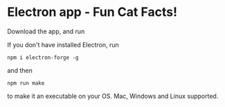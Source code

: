 # Electron app - Fun Cat Facts!
Download the app, and run 


If you don't have installed Electron, run 
  
```
npm i electron-forge -g
```

and then 

```
npm run make
```

to make it an executable on your OS. Mac, Windows and Linux supported.
